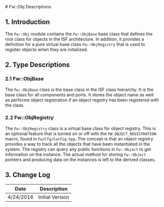 <title>Fw::Obj SDD</title>
# Fw::Obj Descriptions

## 1. Introduction

The `Fw::Obj` module contains the `Fw::ObjBase` base class that defines the root class for objects in the ISF architecture.
In addition, it provides a definition for a pure virtual base class `Fw::ObjRegistry` that is used to register objects
when they are initialized.

## 2. Type Descriptions

### 2.1 Fw::ObjBase

The `Fw::ObjBase` class is the base class in the ISF class hierarchy. It is the base class for all components 
and ports. It stores the object name as well as performs object registration if an object registry has been
registered with the class. 

### 2.2 Fw::ObjRegistry

The `Fw::ObjRegistry` class is a virtual base class for object registry. This is an optional feature that is
turned on or off with the `FW_OBJECT_REGISTRATION` macro, found in `Fw/Cfg/Config.hpp`. The concept is that
an object registry provides a way to track all the objects that have been instantiated in the system. The registry
can query any public functions in `Fw::Object` to get information on the instance. The actual method for storing
`Fw::Object` pointers and producing data on the instances is left to the derived classes.

## 3. Change Log

Date | Description
---- | -----------
4/24/2016 |  Initial Version



